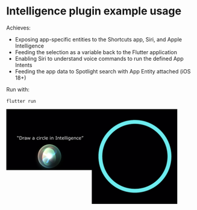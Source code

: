 # Intelligence plugin example usage

Achieves:

- Exposing app-specific entities to the Shortcuts app, Siri, and Apple Intelligence
- Feeding the selection as a variable back to the Flutter application
- Enabling Siri to understand voice commands to run the defined App Intents
- Feeding the app data to Spotlight search with App Entity attached (iOS 18+)

Run with:

```shell
flutter run
```

<img src="../doc/assets/recipe2/query_siri.png" alt="Siri's 'Draw a circle in Intelligence' query visualisation" width="45%" align="left" />
<img src="../doc/assets/recipe2/query_result.png" alt="Siri's action of opening the defined App Entity with the 'circle' entity as a parameter" width="45%" align="left" />
